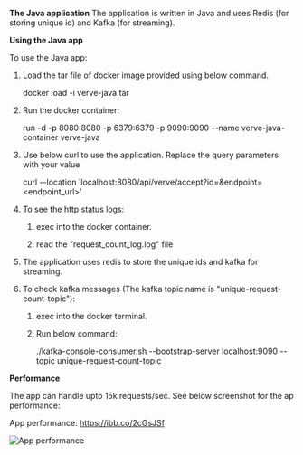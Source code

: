 **The Java application**
The application is written in Java and uses Redis (for storing unique id) and Kafka (for streaming).



**Using the Java app**

To use the Java app:
1. Load the tar file of docker image provided using below command.
    
   docker load -i verve-java.tar

2. Run the docker container:

   run -d -p 8080:8080 -p 6379:6379 -p 9090:9090 --name verve-java-container verve-java

3. Use below curl to use the application. Replace the query parameters with your value

      curl --location 'localhost:8080/api/verve/accept?id=<id>&endpoint=<endpoint_url>'

4. To see the http status logs:
   1. exec into the docker container.
      
   2. read the "request_count_log.log" file

5. The application uses redis to store the unique ids and kafka for streaming.

6. To check kafka messages (The kafka topic name is "unique-request-count-topic"):
   1. exec into the docker terminal.
   2. Run below command:

      ./kafka-console-consumer.sh --bootstrap-server localhost:9090 --topic unique-request-count-topic

**Performance**

The app can handle upto 15k requests/sec.
See below screenshot for the ap performance:

App performance: https://ibb.co/2cGsJSf

![App performance](https://ibb.co/2cGsJSf)
